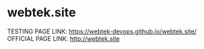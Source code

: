 # webtek.site
TESTING PAGE LINK: https://webtek-devops.github.io/webtek.site/
OFFICIAL PAGE LINK: http://webtek.site
